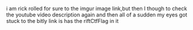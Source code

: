 i am rick rolled for sure to the imgur image link,but then I though to check the youtube video description again and then all of a sudden my eyes got stuck to the bitly link is has the riftCtfFlag in it
